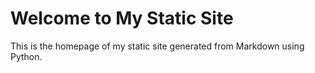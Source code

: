 # Welcome to My Static Site

This is the homepage of my static site generated from Markdown using Python.
